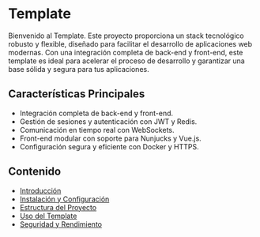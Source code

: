 # Template

Bienvenido al Template. Este proyecto proporciona un stack tecnológico robusto y flexible, diseñado para facilitar el desarrollo de aplicaciones web modernas. Con una integración completa de back-end y front-end, este template es ideal para acelerar el proceso de desarrollo y garantizar una base sólida y segura para tus aplicaciones.

## Características Principales

- Integración completa de back-end y front-end.
- Gestión de sesiones y autenticación con JWT y Redis.
- Comunicación en tiempo real con WebSockets.
- Front-end modular con soporte para Nunjucks y Vue.js.
- Configuración segura y eficiente con Docker y HTTPS.

## Contenido

- [Introducción](Introduccion.md)
- [Instalación y Configuración](Instalacion_y_Configuracion.md)
- [Estructura del Proyecto](Estructura_del_Proyecto.md)
- [Uso del Template](Uso_del_Template.md)
- [Seguridad y Rendimiento](Seguridad_y_Rendimiento.md)

